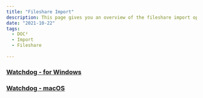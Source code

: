 ```yaml
---
title: "Fileshare Import"
description: This page gives you an overview of the fileshare import options for common operating systems an how to configure them for multiple export options.
date: "2021-10-22"
tags:
  - DOC²
  - Import
  - Fileshare
  
---
```


### [Watchdog - for Windows](/doc2/fileshare/watchdog-windows/)

### [Watchdog - macOS](/doc2/fileshare/watchdog-macOS.md)
